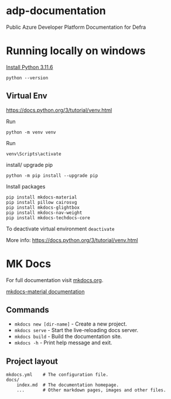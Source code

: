 # adp-documentation

Public Azure Developer Platform Documentation for Defra

# Running locally on windows

[Install Python 3.11.6](https://www.python.org/downloads/release/python-3116/)

```
python --version
```

## Virtual Env

https://docs.python.org/3/tutorial/venv.html

Run

```
python -m venv venv
```

Run

```
venv\Scripts\activate
```

install/ upgrade pip

```
python -m pip install --upgrade pip
```

Install packages

```
pip install mkdocs-material
pip install pillow cairosvg
pip install mkdocs-glightbox
pip install mkdocs-nav-weight
pip install mkdocs-techdocs-core

```

To deactivate virtual environment `deactivate`

More info: https://docs.python.org/3/tutorial/venv.html

# MK Docs

For full documentation visit [mkdocs.org](https://www.mkdocs.org).

[mkdocs-material documentation](https://squidfunk.github.io/mkdocs-material/reference/)

## Commands

* `mkdocs new [dir-name]` - Create a new project.
* `mkdocs serve` - Start the live-reloading docs server.
* `mkdocs build` - Build the documentation site.
* `mkdocs -h` - Print help message and exit.

## Project layout

    mkdocs.yml    # The configuration file.
    docs/
        index.md  # The documentation homepage.
        ...       # Other markdown pages, images and other files.
